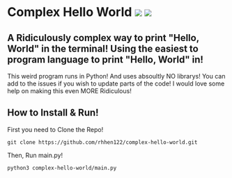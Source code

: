 # Complex Hello World <img src="https://badgen.net/static/Status/Maintained/green/?icon=terminal"></img> <a href="https://github.com/rhhen122"><img src="https://badgen.net/static/rhhen122/approved!/013220/?icon=github"></img></a>
## A Ridiculously complex way to print "Hello, World" in the terminal! Using the easiest to program language to print "Hello, World" in!
This weird program runs in Python! And uses absoultly NO librarys!
You can add to the issues if you wish to update parts of the code!
I would love some help on making this even MORE Ridiculous!
## How to Install & Run!
First you need to Clone the Repo!
```
git clone https://github.com/rhhen122/complex-hello-world.git
```
Then, Run main.py!
```
python3 complex-hello-world/main.py
```
